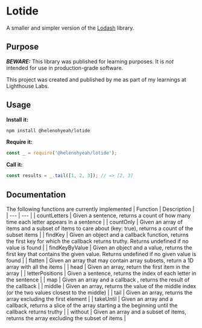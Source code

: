 # Lotide
A smaller and simpler version of the [Lodash](https://lodash.com/) library.
## Purpose
**_BEWARE:_** This library was published for learning purposes. It is _not_ intended for use in production-grade software.

This project was created and published by me as part of my learnings at Lighthouse Labs.

## Usage

**Install it:**

```bash
npm install @helenohyeah/lotide
```
**Require it:**
```javascript
const _ = require('@helenohyeah/lotide');
```
**Call it:**
```javascript
const results = _.tail([1, 2, 3]); // => [2, 3]
```

## Documentation

The following functions are currently implemented
| Function | Description |
| --- | --- |
| countLetters | Given a sentence, returns a count of how many time each letter appears in a sentence |
| countOnly | Given an array of items and a subset of items to care about (key: true), returns a count of the subset items |
| findKey | Given an object and a callback function, returns the first key for which the callback returns truthy. Returns undefined if no value is found |
| findKeyByValue | Given an object and a value, returns the first key that contains the given value. Returns undefined if no given value is found |
| flatten | Given an array that may contain array subsets, return a 1D array with all the items |
| head | Given an array, return the first item in the array |
| letterPositions | Given a sentence, returns the index of each letter in the sentence |
| map | Given an array and a callback , returns the result of the callback |
| middle | Given an array, returns the value of the middle index (or the two values closest to the middle) |
| tail | Given an array, returns the array excluding the first element |
| takeUntil | Given an array and a callback, returns a slice of the array starting a the beginning until the callback returns truthy |
| without | Given an array and a subset of items, returns the array excluding the subset of items |
